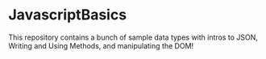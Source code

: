 JavascriptBasics
================


This repository contains a bunch of sample data types with intros to JSON, Writing and Using Methods, and manipulating the DOM!
